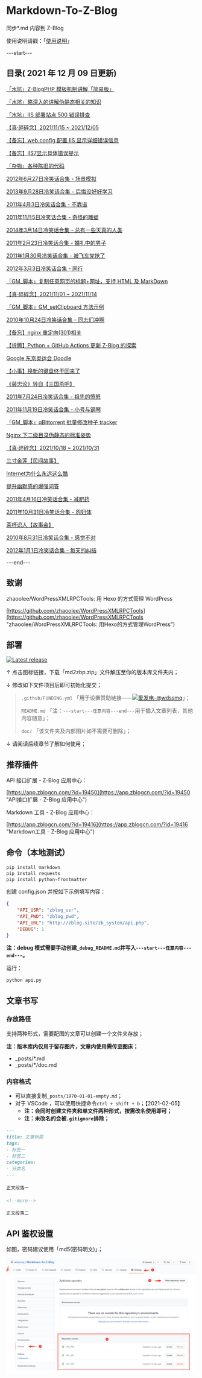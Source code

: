 # Markdown-To-Z-Blog

同步*.md 内容到 Z-Blog

使用说明请戳：「[使用说明](#部署 "使用说明")」

---start---

## 目录( 2021 年 12 月 09 日更新)

[「水坑」Z-BlogPHP 模板机制讲解「简易版」](https://www.wdssmq.com/post/20201026266.html "「水坑」Z-BlogPHP 模板机制讲解「简易版」")

[「水坑」略深入的讲解伪静态相关的知识](https://www.wdssmq.com/post/20190704012.html "「水坑」略深入的讲解伪静态相关的知识")

[「水坑」IIS 部署站点 500 错误排查](https://www.wdssmq.com/post/20130316783.html "「水坑」IIS 部署站点 500 错误排查")

[【真·碎碎念】2021/11/15 ~ 2021/12/05](https://www.wdssmq.com/post/20190802017.html "【真·碎碎念】2021/11/15 ~ 2021/12/05")

[【备忘】web.config 配置 IIS 显示详细错误信息](https://www.wdssmq.com/post/20160901698.html "【备忘】web.config 配置 IIS 显示详细错误信息")

[【备忘】IIS7显示具体错误提示](https://www.wdssmq.com/post/BeiWang-IIS7XianShiJuTiCuoWuTiShi.html "【备忘】IIS7显示具体错误提示")

[「杂物」各种陈旧的代码](https://www.wdssmq.com/post/20210923550.html "「杂物」各种陈旧的代码")

[2012年6月27日冷笑话合集 - 场景模拟](https://www.wdssmq.com/post/20100202996.html "2012年6月27日冷笑话合集 - 场景模拟")

[2013年9月28日冷笑话合集 - 后悔没好好学习](https://www.wdssmq.com/post/20130928962.html "2013年9月28日冷笑话合集 - 后悔没好好学习")

[2011年4月3日冷笑话合集 - 不靠谱](https://www.wdssmq.com/post/2011Nian4Yue3RiLengXiaoHuaHeJi-BuKaoPu.html "2011年4月3日冷笑话合集 - 不靠谱")

[2011年11月5日冷笑话合集 - 奇怪的雕塑](https://www.wdssmq.com/post/2011Nian11Yue5RiLengXiaoHuaHeJi-QiGuaiDeDiaoSu.html "2011年11月5日冷笑话合集 - 奇怪的雕塑")

[2014年3月14日冷笑话合集 - 总有一些天真的人类](https://www.wdssmq.com/post/20140314549.html "2014年3月14日冷笑话合集 - 总有一些天真的人类")

[2011年2月23日冷笑话合集 - 婚礼中的男子](https://www.wdssmq.com/post/20120521975.html "2011年2月23日冷笑话合集 - 婚礼中的男子")

[2011年1月30号冷笑话合集 - 被飞车党抢了](https://www.wdssmq.com/post/2012062198.html "2011年1月30号冷笑话合集 - 被飞车党抢了")

[2012年3月3日冷笑话合集 - 同行](https://www.wdssmq.com/post/20120303935.html "2012年3月3日冷笑话合集 - 同行")

[「GM_脚本」复制任意网页的标题+网址，支持 HTML 及 MarkDown](https://www.wdssmq.com/post/20201104429.html "「GM_脚本」复制任意网页的标题+网址，支持 HTML 及 MarkDown")

[【真·碎碎念】2021/11/01 ~ 2021/11/14](https://www.wdssmq.com/post/20211115770.html "【真·碎碎念】2021/11/01 ~ 2021/11/14")

[「GM_脚本」GM_setClipboard 方法示例](https://www.wdssmq.com/post/20211108343.html "「GM_脚本」GM_setClipboard 方法示例")

[2010年10月24日冷笑话合集 - 同志们冲啊](https://www.wdssmq.com/post/2010Nian10Yue24RiXiaoHuaHeJi-TongZhiMenChongA.html "2010年10月24日冷笑话合集 - 同志们冲啊")

[【备忘】nginx 重定向(301)相关](https://www.wdssmq.com/post/20140819797.html "【备忘】nginx 重定向(301)相关")

[【折腾】Python + GitHub Actions 更新 Z-Blog 的探索](https://www.wdssmq.com/post/20210129918.html "【折腾】Python + GitHub Actions 更新 Z-Blog 的探索")

[Google 东京奥运会 Doodle](https://www.wdssmq.com/post/20210723446.html "Google 东京奥运会 Doodle")

[【小事】换新的键盘终于回来了](https://www.wdssmq.com/post/20140512942.html "【小事】换新的键盘终于回来了")

[《装忠论》转自【三国杀吧】](https://www.wdssmq.com/post/ZhuangZhongLun-ZhuanZiSanGuoShaBa.html "《装忠论》转自【三国杀吧】")

[2011年7月24日冷笑话合集 - 祖先的愤怒](https://www.wdssmq.com/post/2011Nian7Yue24RiLengXiaoHuaHeJi-ZuXianDeFenNu.html "2011年7月24日冷笑话合集 - 祖先的愤怒")

[2011年11月19日冷笑话合集 - 小号与钢琴](https://www.wdssmq.com/post/2011Nian11Yue19RiLengXiaoHuaHeJi-XiaoHaoYuGangQin.html "2011年11月19日冷笑话合集 - 小号与钢琴")

[「GM_脚本」qBittorrent 批量修改种子 tracker](https://www.wdssmq.com/post/20191117777.html "「GM_脚本」qBittorrent 批量修改种子 tracker")

[Nginx 下二级目录伪静态的标准姿势](https://www.wdssmq.com/post/20190721016.html "Nginx 下二级目录伪静态的标准姿势")

[【真·碎碎念】2021/10/18 ~ 2021/10/31](https://www.wdssmq.com/post/20100227147.html "【真·碎碎念】2021/10/18 ~ 2021/10/31")

[三寸金莲【民间故事】](https://www.wdssmq.com/post/20130915139.html "三寸金莲【民间故事】")

[Internet为什么永远这么酷](https://www.wdssmq.com/post/20100301485.html "Internet为什么永远这么酷")

[提升幽默感的爆强问答](https://www.wdssmq.com/post/20100304315.html "提升幽默感的爆强问答")

[2011年4月16日冷笑话合集 - 减肥药](https://www.wdssmq.com/post/2011Nian4Yue16RiLengXiaoHuaHeJi-JianFeiYao.html "2011年4月16日冷笑话合集 - 减肥药")

[2011年10月31日冷笑话合集 - 怨妇体](https://www.wdssmq.com/post/2011Nian10Yue31RiLengXiaoHuaHeJi-YuanFuTi.html "2011年10月31日冷笑话合集 - 怨妇体")

[茶杯识人【故事会】](https://www.wdssmq.com/post/20130911999.html "茶杯识人【故事会】")

[2010年8月31日冷笑话合集 - 感觉不对](https://www.wdssmq.com/post/20130314469.html "2010年8月31日冷笑话合集 - 感觉不对")

[2012年1月1日冷笑话合集 - 每天的纠结](https://www.wdssmq.com/post/2012010199.html "2012年1月1日冷笑话合集 - 每天的纠结")

---end---

## 致谢

zhaoolee/WordPressXMLRPCTools: 用 Hexo 的方式管理 WordPress

[https://github.com/zhaoolee/WordPressXMLRPCTools](https://github.com/zhaoolee/WordPressXMLRPCTools "zhaoolee/WordPressXMLRPCTools: 用Hexo的方式管理WordPress")

## 部署

[![Latest release](https://img.shields.io/github/v/release/wdssmq/Markdown-To-Z-Blog?style=flat-square)](https://github.com/wdssmq/Markdown-To-Z-Blog/releases/latest "Latest release")

↑ 点击图标链接，下载「md2zbp.zip」文件解压至你的版本库文件夹内；

↓ 修改如下文件项目后即可初始化提交；

> `.github/FUNDING.yml` 「用于设置赞助链接——<a class="img-wrap" target="_blank" title="爱发电-@wdssmq" href="https://afdian.net/@wdssmq"><img src="https://img.shields.io/badge/%E7%88%B1%E5%8F%91%E7%94%B5-%40wdssmq-blueviolet" title="爱发电-@wdssmq" alt="爱发电-@wdssmq"></a>」；
>
> `README.md` 「注：`---start---任意内容---end---`用于插入文章列表，其他内容随意」；
>
> `doc/` 「该文件夹及内部图片如不需要可删除」；

↓ 请阅读后续章节了解如何使用；

## 推荐插件

API 接口扩展 - Z-Blog 应用中心：

[https://app.zblogcn.com/?id=19450](https://app.zblogcn.com/?id=19450 "API接口扩展 - Z-Blog 应用中心")

Markdown 工具 - Z-Blog 应用中心：

[https://app.zblogcn.com/?id=19416](https://app.zblogcn.com/?id=19416 "Markdown工具 - Z-Blog 应用中心")

## 命令（本地测试）

```shell
pip install markdown
pip install requests
pip install python-frontmatter
```

创建 config.json 并按如下示例填写内容：

```json
{
    "API_USR": "zblog_usr",
    "API_PWD": "zblog_pwd",
    "API_URL": "http://zblog.site/zb_system/api.php",
    "DEBUG": 1
}
```

**注：debug 模式需要手动创建`_debug_README.md`并写入`---start---任意内容---end---`。**

运行：

```bash
python api.py
```

## 文章书写

### 存放路径

支持两种形式，需要配图的文章可以创建一个文件夹存放；

**注：版本库内仅用于留存图片，文章内使用需传至图床；**

- _posts/*.md
- _posts/*/doc.md

### 内容格式

- 可以直接复制`_posts/1970-01-01-empty.md`；
- 对于 VSCode ，可以使用快捷命令`ctrl + shift + b`；【2021-02-05】
  - **注：会同时创建文件夹和单文件两种形式，按需改名使用即可；**
  - **注：未改名的会被`.gitignore`排除；**

```md
---
title: 文章标题
tags:
- 标签一
- 标签二
categories:
- 分类名
---

正文段落一

<!--more-->

正文段落二

```

## API 鉴权设置

如图，密码建议使用「md5(密码明文)」；

![001](doc/001.png "001")

